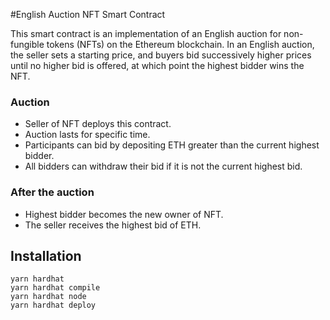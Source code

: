 #English Auction NFT Smart Contract

This smart contract is an implementation of an English auction for non-fungible tokens (NFTs) on the Ethereum blockchain. In an English auction, the seller sets a starting price, and buyers bid successively higher prices until no higher bid is offered, at which point the highest bidder wins the NFT.


### Auction

- Seller of NFT deploys this contract.
- Auction lasts for specific time.
- Participants can bid by depositing ETH greater than the current highest bidder.
- All bidders can withdraw their bid if it is not the current highest bid.

### After the auction

- Highest bidder becomes the new owner of NFT.
- The seller receives the highest bid of ETH.


## Installation

```shell
yarn hardhat 
yarn hardhat compile
yarn hardhat node
yarn hardhat deploy
```

